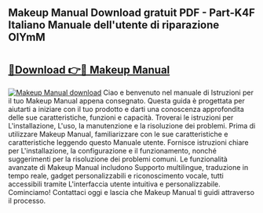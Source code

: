 ## Makeup Manual Download gratuit PDF - Part-K4F Italiano Manuale dell'utente di riparazione OIYmM

# <h2><a href="http://dffys8r.blite.top/?on=Makeup+Manual">🔗Download 👉🔴 Makeup Manual</a></h2>

[![Makeup Manual download](https://i.imgur.com/lujVjoI.png)](http://dffys8r.blite.top/?on=Makeup+Manual)
Ciao e benvenuto nel manuale di Istruzioni per il tuo Makeup Manual appena consegnato. Questa guida è progettata per aiutarti a iniziare con il tuo prodotto e darti una conoscenza approfondita delle sue caratteristiche, funzioni e capacità. Troverai le istruzioni per L'installazione, L'uso, la manutenzione e la risoluzione dei problemi. Prima di utilizzare Makeup Manual, familiarizzare con le sue caratteristiche e caratteristiche leggendo questo Manuale utente. Fornisce istruzioni chiare per L'installazione, la configurazione e il funzionamento, nonché suggerimenti per la risoluzione dei problemi comuni. Le funzionalità avanzate di Makeup Manual includono Supporto multilingue, traduzione in tempo reale, gadget personalizzabili e riconoscimento vocale, tutti accessibili tramite L'interfaccia utente intuitiva e personalizzabile. Cominciamo! Contattaci oggi e lascia che Makeup Manual ti guidi attraverso il processo.

